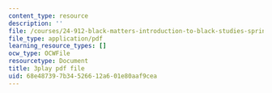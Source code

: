 ```yaml
---
content_type: resource
description: ''
file: /courses/24-912-black-matters-introduction-to-black-studies-spring-2017/68e487397b34526612a601e80aaf9cea_aSk7YbhON_0.pdf
file_type: application/pdf
learning_resource_types: []
ocw_type: OCWFile
resourcetype: Document
title: 3play pdf file
uid: 68e48739-7b34-5266-12a6-01e80aaf9cea
---
```

